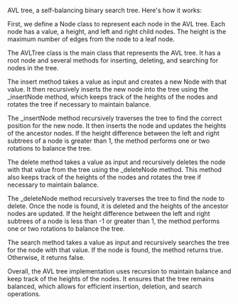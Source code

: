AVL tree, a self-balancing binary search tree. Here's how it works:

First, we define a Node class to represent each node in the AVL tree. Each node has a value, a height, and left and right child nodes. The height is the maximum number of edges from the node to a leaf node.

The AVLTree class is the main class that represents the AVL tree. It has a root node and several methods for inserting, deleting, and searching for nodes in the tree.

The insert method takes a value as input and creates a new Node with that value. It then recursively inserts the new node into the tree using the _insertNode method, which keeps track of the heights of the nodes and rotates the tree if necessary to maintain balance.

The _insertNode method recursively traverses the tree to find the correct position for the new node. It then inserts the node and updates the heights of the ancestor nodes. If the height difference between the left and right subtrees of a node is greater than 1, the method performs one or two rotations to balance the tree.

The delete method takes a value as input and recursively deletes the node with that value from the tree using the _deleteNode method. This method also keeps track of the heights of the nodes and rotates the tree if necessary to maintain balance.

The _deleteNode method recursively traverses the tree to find the node to delete. Once the node is found, it is deleted and the heights of the ancestor nodes are updated. If the height difference between the left and right subtrees of a node is less than -1 or greater than 1, the method performs one or two rotations to balance the tree.

The search method takes a value as input and recursively searches the tree for the node with that value. If the node is found, the method returns true. Otherwise, it returns false.

Overall, the AVL tree implementation uses recursion to maintain balance and keep track of the heights of the nodes. It ensures that the tree remains balanced, which allows for efficient insertion, deletion, and search operations.
